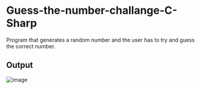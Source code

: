 # Guess-the-number-challange-C-Sharp

Program that generates a random number and the user has to try and guess the correct number.

## Output
![image](https://user-images.githubusercontent.com/74310324/189873090-67fb2b22-ae31-44dd-b918-b8119221c3e3.png)
